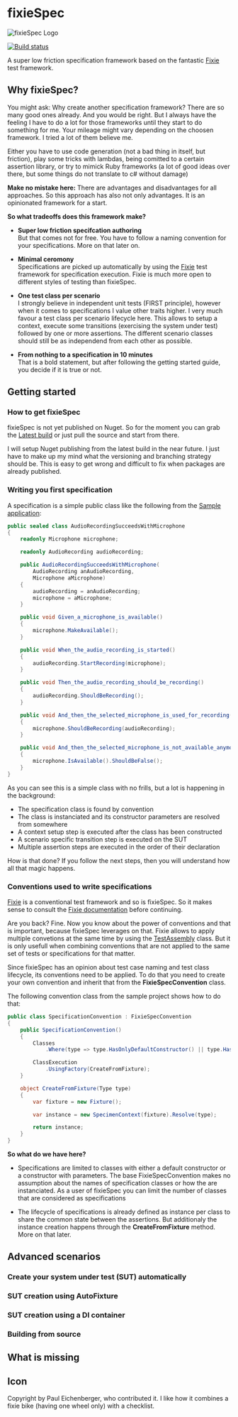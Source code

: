 # fixieSpec

![fixieSpec Logo](https://raw.github.com/Martin-Bohring/fixieSpec/master/assets/Fixiespec-256-01.png)

[![Build status](https://ci.appveyor.com/api/projects/status/0e3c8ei5n1297y9g?svg=true)](https://ci.appveyor.com/project/Martin-Bohring/fixiespec)

A super low friction specification framework based on the fantastic [Fixie](https://github.com/fixie/fixie "Fixie") test framework.

## Why fixieSpec?

You might ask: Why create another specification framework?
There are so many good ones already. And you would be right.
But I always have the feeling I have to do a lot for those frameworks until they start to do something for me.
Your mileage might vary depending on the choosen framework. I tried a lot of them believe me.

Either you have to use code generation (not a bad thing in itself, but friction), play some tricks with lambdas, being comitted to a certain assertion library, or try to mimick Ruby frameworks (a lot of good ideas over there, but some things do not translate to c# without damage)

**Make no mistake here:**
There are advantages and disadvantages for all approaches. So this approach has also not only advantages.
It is an opinionated framework for a start.

**So what tradeoffs does this framework make?**

- **Super low friction specifcation authoring**  
  But that comes not for free. You have to follow a naming convention for your specifications. More on that later on.

- **Minimal ceromony**  
  Specifications are picked up automatically by using the [Fixie](https://github.com/fixie/fixie "Fixie") test framework for specification execution. Fixie is much more open to different styles of testing than fixieSpec.

- **One test class per scenario**  
  I strongly believe in independent unit tests (FIRST principle), however when it comes to specifications I value other traits higher. I very much favour a test class per scenario lifecycle here. This allows to setup a context, execute some transitions (exercising the system under test) followed by one or more assertions. The different scenario classes should still be as independend from each other as possible.

- **From nothing to a specification in 10 minutes**  
  That is a bold statement, but after following the getting started guide, you decide if it is true or not.

## Getting started
### How to get fixieSpec
fixieSpec is not yet published on Nuget.
So for the moment you can grab the [Latest build](https://ci.appveyor.com/project/Martin-Bohring/fixiespec "Latest build") or just pull the source and start from there.

I will setup Nuget publishing from the latest build in the near future. I just have to make up my mind what the versioning and branching strategy should be. This is easy to get wrong and difficult to fix when packages are already published.

### Writing you first specification
A specification is a simple public class like the following from the [Sample application](https://github.com/Martin-Bohring/fixieSpec/tree/master/Samples "Samples"):

```c#
public sealed class AudioRecordingSucceedsWithMicrophone
{
    readonly Microphone microphone;

    readonly AudioRecording audioRecording;

    public AudioRecordingSucceedsWithMicrophone(
        AudioRecording anAudioRecording,
        Microphone aMicrophone)
    {
        audioRecording = anAudioRecording;
        microphone = aMicrophone;
    }

    public void Given_a_microphone_is_available()
    {
        microphone.MakeAvailable();
    }

    public void When_the_audio_recording_is_started()
    {
        audioRecording.StartRecording(microphone);
    }

    public void Then_the_audio_recording_should_be_recording()
    {
        audioRecording.ShouldBeRecording();
    }

    public void And_then_the_selected_microphone_is_used_for_recording()
    {
        microphone.ShouldBeRecording(audioRecording);
    }

    public void And_then_the_selected_microphone_is_not_available_anymore()
    {
        microphone.IsAvailable().ShouldBeFalse();
    }
}
```

As you can see this is a simple class with no frills, but a lot is happening in the background:

- The specification class is found by convention
- The class is instanciated and its constructor parameters are resolved from somewhere
- A context setup step is executed after the class has been constructed
- A scenario specific transition step is executed on the SUT
- Multiple assertion steps are executed in the order of their declaration

How is that done? If you follow the next steps, then you will understand how all that magic happens.

### Conventions used to write specifications
[Fixie](https://github.com/fixie/fixie "Fixie")  is a conventional test framework and so is fixieSpec. So it makes sense to consult the [Fixie documentation](http://fixie.github.io/ "Fixie documentation") before continuing.

Are you back? Fine. Now you know about the power of conventions and that is important, because fixieSpec leverages on that. Fixie allows to apply multiple convetions at the same time by using the [TestAssembly](http://fixie.github.io/docs/reusing-conventions/ "TestAssembly") class. But it is only usefull when combining conventions that are not applied to the same set of tests or specifications for that matter.

Since fixieSpec has an opinion about test case naming and test class lifecycle, its conventions need to be applied. To do that you need to create your own convention and inherit that from the **FixieSpecConvention** class.

The following convention class from the sample project shows how to do that:

```c#
public class SpecificationConvention : FixieSpecConvention
{
    public SpecificationConvention()
    {
        Classes
            .Where(type => type.HasOnlyDefaultConstructor() || type.HasOnlyParameterConstructor());

        ClassExecution
            .UsingFactory(CreateFromFixture);
    }

    object CreateFromFixture(Type type)
    {
        var fixture = new Fixture();

        var instance = new SpecimenContext(fixture).Resolve(type);

        return instance;
    }
}
```

**So what do we have here?**

- Specifications are limited to classes with either a default constructor or a constructor with parameters.
  The base FixieSpecConvention makes no assumption about the names of specification classes or how the are instanciated.
  As a user of fixieSpec you can limit the number of classes that are considered as specifications

- The lifecycle of specifications is already defined as instance per class to share the common state between the assertions.
  But additionaly the instance creation happens through the **CreateFromFixture** method. More on that later.


## Advanced scenarios
### Create your system under test (SUT) automatically ###
### SUT creation using AutoFixture
### SUT creation using a DI container
### Building from source

## What is missing

## Icon
Copyright by Paul Eichenberger, who contributed it.
I like how it combines a fixie bike (having one wheel only) with a checklist.
